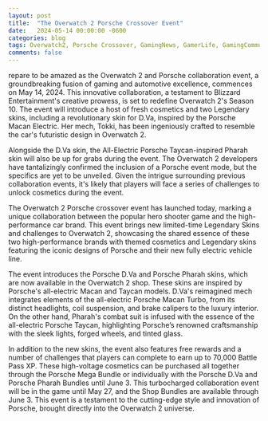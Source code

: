 ```yaml
---
layout: post
title:  "The Overwatch 2 Porsche Crossover Event"
date:   2024-05-14 00:00:00 -0600
categories: blog
tags: Overwatch2, Porsche Crossover, GamingNews, GamerLife, GamingCommunity
comments: false
---
```


repare to be amazed as the Overwatch 2 and Porsche collaboration event, a groundbreaking fusion of gaming and automotive excellence, commences on May 14, 2024. This innovative collaboration, a testament to Blizzard Entertainment's creative prowess, is set to redefine Overwatch 2's Season 10. The event will introduce a host of fresh cosmetics and two Legendary skins, including a revolutionary skin for D.Va, inspired by the Porsche Macan Electric. Her mech, Tokki, has been ingeniously crafted to resemble the car's futuristic design in Overwatch 2.

Alongside the D.Va skin, the All-Electric Porsche Taycan-inspired Pharah skin will also be up for grabs during the event. The Overwatch 2 developers have tantalizingly confirmed the inclusion of a Porsche event mode, but the specifics are yet to be unveiled. Given the intrigue surrounding previous collaboration events, it's likely that players will face a series of challenges to unlock cosmetics during the event.

The Overwatch 2 Porsche crossover event has launched today, marking a unique collaboration between the popular hero shooter game and the high-performance car brand. This event brings new limited-time Legendary Skins and challenges to Overwatch 2, showcasing the shared essence of these two high-performance brands with themed cosmetics and Legendary skins featuring the iconic designs of Porsche and their new fully electric vehicle line.

The event introduces the Porsche D.Va and Porsche Pharah skins, which are now available in the Overwatch 2 shop. These skins are inspired by Porsche's all-electric Macan and Taycan models. D.Va's reimagined mech integrates elements of the all-electric Porsche Macan Turbo, from its distinct headlights, coil suspension, and brake calipers to the luxury interior. On the other hand, Pharah's combat suit is infused with the essence of the all-electric Porsche Taycan, highlighting Porsche’s renowned craftsmanship with the sleek lights, forged wheels, and tinted glass.

In addition to the new skins, the event also features free rewards and a number of challenges that players can complete to earn up to 70,000 Battle Pass XP. These high-voltage cosmetics can be purchased all together through the Porsche Mega Bundle or individually with the Porsche D.Va and Porsche Pharah Bundles until June 3. This turbocharged collaboration event will be in the game until May 27, and the Shop Bundles are available through June 3. This event is a testament to the cutting-edge style and innovation of Porsche, brought directly into the Overwatch 2 universe.

